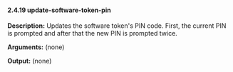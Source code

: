 #### 2.4.19 update-software-token-pin

**Description:** Updates the software token's PIN code. First, the current PIN is prompted and after that the new PIN is prompted twice. 

**Arguments:** (none)

**Output:** (none)